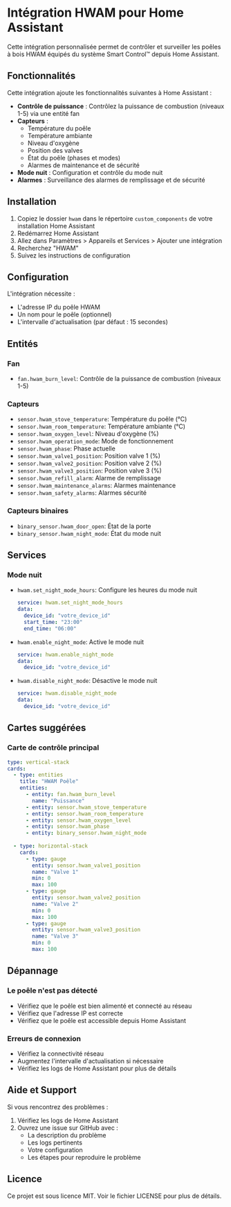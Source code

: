 # Intégration HWAM pour Home Assistant

Cette intégration personnalisée permet de contrôler et surveiller les poêles à bois HWAM équipés du système Smart Control™ depuis Home Assistant.

## Fonctionnalités

Cette intégration ajoute les fonctionnalités suivantes à Home Assistant :

- **Contrôle de puissance** : Contrôlez la puissance de combustion (niveaux 1-5) via une entité fan
- **Capteurs** :
  - Température du poêle
  - Température ambiante
  - Niveau d'oxygène
  - Position des valves
  - État du poêle (phases et modes)
  - Alarmes de maintenance et de sécurité
- **Mode nuit** : Configuration et contrôle du mode nuit
- **Alarmes** : Surveillance des alarmes de remplissage et de sécurité

## Installation

1. Copiez le dossier `hwam` dans le répertoire `custom_components` de votre installation Home Assistant
2. Redémarrez Home Assistant
3. Allez dans Paramètres > Appareils et Services > Ajouter une intégration
4. Recherchez "HWAM"
5. Suivez les instructions de configuration

## Configuration

L'intégration nécessite :
- L'adresse IP du poêle HWAM
- Un nom pour le poêle (optionnel)
- L'intervalle d'actualisation (par défaut : 15 secondes)

## Entités

### Fan
- `fan.hwam_burn_level`: Contrôle de la puissance de combustion (niveaux 1-5)

### Capteurs
- `sensor.hwam_stove_temperature`: Température du poêle (°C)
- `sensor.hwam_room_temperature`: Température ambiante (°C)
- `sensor.hwam_oxygen_level`: Niveau d'oxygène (%)
- `sensor.hwam_operation_mode`: Mode de fonctionnement
- `sensor.hwam_phase`: Phase actuelle
- `sensor.hwam_valve1_position`: Position valve 1 (%)
- `sensor.hwam_valve2_position`: Position valve 2 (%)
- `sensor.hwam_valve3_position`: Position valve 3 (%)
- `sensor.hwam_refill_alarm`: Alarme de remplissage
- `sensor.hwam_maintenance_alarms`: Alarmes maintenance
- `sensor.hwam_safety_alarms`: Alarmes sécurité

### Capteurs binaires
- `binary_sensor.hwam_door_open`: État de la porte
- `binary_sensor.hwam_night_mode`: État du mode nuit

## Services

### Mode nuit
- `hwam.set_night_mode_hours`: Configure les heures du mode nuit
  ```yaml
  service: hwam.set_night_mode_hours
  data:
    device_id: "votre_device_id"
    start_time: "23:00"
    end_time: "06:00"
  ```

- `hwam.enable_night_mode`: Active le mode nuit
  ```yaml
  service: hwam.enable_night_mode
  data:
    device_id: "votre_device_id"
  ```

- `hwam.disable_night_mode`: Désactive le mode nuit
  ```yaml
  service: hwam.disable_night_mode
  data:
    device_id: "votre_device_id"
  ```

## Cartes suggérées

### Carte de contrôle principal
```yaml
type: vertical-stack
cards:
  - type: entities
    title: "HWAM Poêle"
    entities:
      - entity: fan.hwam_burn_level
        name: "Puissance"
      - entity: sensor.hwam_stove_temperature
      - entity: sensor.hwam_room_temperature
      - entity: sensor.hwam_oxygen_level
      - entity: sensor.hwam_phase
      - entity: binary_sensor.hwam_night_mode
  
  - type: horizontal-stack
    cards:
      - type: gauge
        entity: sensor.hwam_valve1_position
        name: "Valve 1"
        min: 0
        max: 100
      - type: gauge
        entity: sensor.hwam_valve2_position
        name: "Valve 2"
        min: 0
        max: 100
      - type: gauge
        entity: sensor.hwam_valve3_position
        name: "Valve 3"
        min: 0
        max: 100
```

## Dépannage

### Le poêle n'est pas détecté
- Vérifiez que le poêle est bien alimenté et connecté au réseau
- Vérifiez que l'adresse IP est correcte
- Vérifiez que le poêle est accessible depuis Home Assistant

### Erreurs de connexion
- Vérifiez la connectivité réseau
- Augmentez l'intervalle d'actualisation si nécessaire
- Vérifiez les logs de Home Assistant pour plus de détails

## Aide et Support

Si vous rencontrez des problèmes :
1. Vérifiez les logs de Home Assistant
2. Ouvrez une issue sur GitHub avec :
   - La description du problème
   - Les logs pertinents
   - Votre configuration
   - Les étapes pour reproduire le problème

## Licence

Ce projet est sous licence MIT. Voir le fichier LICENSE pour plus de détails.
